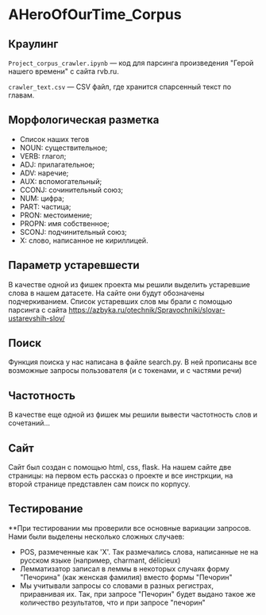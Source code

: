 # AHeroOfOurTime_Corpus
## Краулинг
`Project_corpus_crawler.ipynb` — код для парсинга произведения "Герой нашего времени" с сайта rvb.ru. 

`crawler_text.csv` — CSV файл, где хранится спарсенный текст по главам.

## Морфологическая разметка
- Список наших тегов
- NOUN: существительное;
- VERB: глагол;
- ADJ: прилагательное;
- ADV: наречие;
- AUX: вспомогательный;
- CCONJ: сочинительный союз;
- NUM: цифра;
- PART: частица;
- PRON: местоимение;
- PROPN: имя собственное;
- SCONJ: подчинительный союз;
- X: слово, написанное не кириллицей.

## Параметр устаревшести
В качестве одной из фишек проекта мы решили выделить устаревшие слова в нашем датасете. На сайте они будут обозначены подчеркиванием. Список устаревших слов мы брали с помощью парсинга с сайта https://azbyka.ru/otechnik/Spravochniki/slovar-ustarevshih-slov/
## Поиск
Функция поиска у нас написана в файле search.py. В ней прописаны все возможные запросы пользователя (и с токенами, и с частями речи)

## Частотность
В качестве еще одной из фишек мы решили вывести частотность слов и сочетаний...

## Сайт
Сайт был создан с помощью html, css, flask. На нашем сайте две страницы: на первом есть рассказ о проекте и все инстркции, на второй странице представлен сам поиск по корпусу.
## Тестирование
**При тестировании мы проверили все основные вариации запросов. Нами были выделены несколько сложных случаев:
- POS, размеченные как 'X'. Так размечались слова, написанные не на русском языке (например, charmant, délicieux)
- Лемматизатор записал в леммы в некоторых случаях форму "Печорина" (как женская фамилия) вместо формы "Печорин"
- Мы учитывали запросы со словами в разных регистрах, приравнивая их. Так, при запросе "Печорин" будет выдано такое же количество результатов, что и при запросе "печорин"
